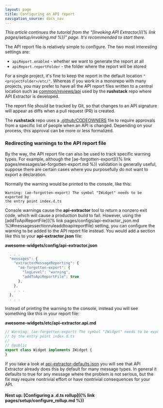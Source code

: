 ```yaml
---
layout: page
title: Configuring an API report
navigation_source: docs_nav
---
```


*This article continues the tutorial from the "[Invoking API Extractor]({% link pages/setup/invoking.md %})" page.
It's recommended to start there.*

The API report file is relatively simple to configure.  The two most interesting settings are:

- `apiReport.enabled` - whether we want to generate the report at all
- `apiReport.reportFolder` - the folder where the report will be stored

For a single project, it's fine to keep the report in the default location `"<projectFolder>/etc/"`.
Whereas if you work in a monorepo with many projects, you may prefer to have all the API report files
written to a central location such as [common/reviews/api](
https://github.com/microsoft/rushstack/tree/master/common/reviews/api) used by the **rushstack**
repo where API Extractor is developed.

The report file should be tracked by Git, so that changes to an API signature will appear as diffs when a
pull request (PR) is created.

The **rushstack** repo uses a [.github/CODEOWNERS](
https://github.com/microsoft/rushstack/blob/master/.github/CODEOWNERS) file to require approvals from
a specific list of people when an API is changed.  Depending on your process, this approval can be more or
less formalized.

### Redirecting warnings to the API report file

By the way, the API report file can also be used to track specific warning types.  For example, although the
[ae-forgotten-export]({% link pages/messages/ae-forgotten-export.md %}) validation is generally useful,
suppose there are certain cases where you purposefully do not want to export a declaration.

Normally the warning would be printed to the console, like this:

```
Warning: (ae-forgotten-export) The symbol "IWidget" needs to be exported by
the entry point index.d.ts
```

Console warnings cause the **api-extractor** tool to return a nonzero exit code, which will cause
a production build to fail.  However, using the
[addToApiReportFile]({% link pages/configs/api-extractor_json.md %}#messagessectionruleaddtoapireportfile)
setting, you can configure the warning to be added to the API report file instead.  You would add a section
like this to your **api-extractor.json** file:

**awesome-widgets/config/api-extractor.json**<br/>
```js
  . . .
  "messages": {
    "extractorMessageReporting": {
      "ae-forgotten-export": {
        "logLevel": "warning",
        "addToApiReportFile": true
      },
    },
    . . .
  },
  . . .
```

Instead of printing the warning to the console, instead you will see something like this in your report file:

**awesome-widgets/etc/api-extractor.api.md**<br/>
```js
// Warning: (ae-forgotten-export) The symbol "IWidget" needs to be exported
// by the entry point index.d.ts
//
// @public
export class Widget implements IWidget {
}
```

If you take a look at [api-extractor-defaults.json](
https://github.com/microsoft/rushstack/blob/master/apps/api-extractor/src/schemas/api-extractor-defaults.json)
you will see that API Extractor already does this by default for many message types.  In general it defaults to true
for any message where the problem is not serious, but the fix may require nontrivial effort or have nontrivial
consequences for your API.


#### Next up: [Configuring a .d.ts rollup]({% link pages/setup/configure_rollup.md %})
